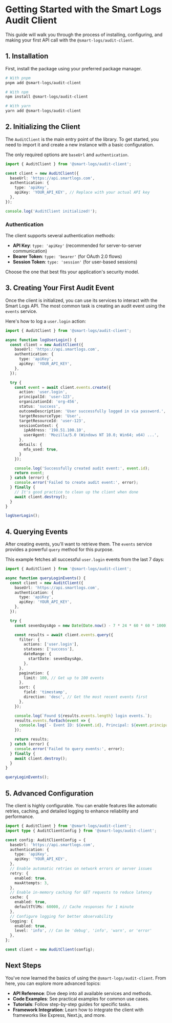 # Getting Started with the Smart Logs Audit Client

This guide will walk you through the process of installing, configuring, and making your first API call with the `@smart-logs/audit-client`.

## 1. Installation

First, install the package using your preferred package manager.

```bash
# With pnpm
pnpm add @smart-logs/audit-client

# With npm
npm install @smart-logs/audit-client

# With yarn
yarn add @smart-logs/audit-client
```

## 2. Initializing the Client

The `AuditClient` is the main entry point of the library. To get started, you need to import it and create a new instance with a basic configuration.

The only required options are `baseUrl` and `authentication`.

```typescript
import { AuditClient } from '@smart-logs/audit-client';

const client = new AuditClient({
  baseUrl: 'https://api.smartlogs.com',
  authentication: {
    type: 'apiKey',
    apiKey: 'YOUR_API_KEY', // Replace with your actual API key
  },
});

console.log('AuditClient initialized!');
```

### Authentication

The client supports several authentication methods:

-   **API Key**: `type: 'apiKey'` (recommended for server-to-server communication)
-   **Bearer Token**: `type: 'bearer'` (for OAuth 2.0 flows)
-   **Session Token**: `type: 'session'` (for user-based sessions)

Choose the one that best fits your application's security model.

## 3. Creating Your First Audit Event

Once the client is initialized, you can use its services to interact with the Smart Logs API. The most common task is creating an audit event using the `events` service.

Here's how to log a `user.login` action:

```typescript
import { AuditClient } from '@smart-logs/audit-client';

async function logUserLogin() {
  const client = new AuditClient({
    baseUrl: 'https://api.smartlogs.com',
    authentication: {
      type: 'apiKey',
      apiKey: 'YOUR_API_KEY',
    },
  });

  try {
    const event = await client.events.create({
      action: 'user.login',
      principalId: 'user-123',
      organizationId: 'org-456',
      status: 'success',
      outcomeDescription: 'User successfully logged in via password.',
      targetResourceType: 'User',
      targetResourceId: 'user-123',
      sessionContext: {
        ipAddress: '198.51.100.10',
        userAgent: 'Mozilla/5.0 (Windows NT 10.0; Win64; x64) ...',
      },
      details: {
        mfa_used: true,
      }
    });

    console.log('Successfully created audit event:', event.id);
    return event;
  } catch (error) {
    console.error('Failed to create audit event:', error);
  } finally {
    // It's good practice to clean up the client when done
    await client.destroy();
  }
}

logUserLogin();
```

## 4. Querying Events

After creating events, you'll want to retrieve them. The `events` service provides a powerful `query` method for this purpose.

This example fetches all successful `user.login` events from the last 7 days:

```typescript
import { AuditClient } from '@smart-logs/audit-client';

async function queryLoginEvents() {
  const client = new AuditClient({
    baseUrl: 'https://api.smartlogs.com',
    authentication: {
      type: 'apiKey',
      apiKey: 'YOUR_API_KEY',
    },
  });

  try {
    const sevenDaysAgo = new Date(Date.now() - 7 * 24 * 60 * 60 * 1000).toISOString();

    const results = await client.events.query({
      filter: {
        actions: ['user.login'],
        statuses: ['success'],
        dateRange: {
          startDate: sevenDaysAgo,
        },
      },
      pagination: {
        limit: 100, // Get up to 100 events
      },
      sort: {
        field: 'timestamp',
        direction: 'desc', // Get the most recent events first
      },
    });

    console.log(`Found ${results.events.length} login events.`);
    results.events.forEach(event => {
      console.log(`- Event ID: ${event.id}, Principal: ${event.principalId}, Timestamp: ${event.timestamp}`);
    });

    return results;
  } catch (error) {
    console.error('Failed to query events:', error);
  } finally {
    await client.destroy();
  }
}

queryLoginEvents();
```

## 5. Advanced Configuration

The client is highly configurable. You can enable features like automatic retries, caching, and detailed logging to enhance reliability and performance.

```typescript
import { AuditClient } from '@smart-logs/audit-client';
import type { AuditClientConfig } from '@smart-logs/audit-client';

const config: AuditClientConfig = {
  baseUrl: 'https://api.smartlogs.com',
  authentication: {
    type: 'apiKey',
    apiKey: 'YOUR_API_KEY',
  },
  // Enable automatic retries on network errors or server issues
  retry: {
    enabled: true,
    maxAttempts: 3,
  },
  // Enable in-memory caching for GET requests to reduce latency
  cache: {
    enabled: true,
    defaultTtlMs: 60000, // Cache responses for 1 minute
  },
  // Configure logging for better observability
  logging: {
    enabled: true,
    level: 'info', // Can be 'debug', 'info', 'warn', or 'error'
  },
};

const client = new AuditClient(config);
```

## Next Steps

You've now learned the basics of using the `@smart-logs/audit-client`. From here, you can explore more advanced topics:

-   **API Reference**: Dive deep into all available services and methods.
-   **Code Examples**: See practical examples for common use cases.
-   **Tutorials**: Follow step-by-step guides for specific tasks.
-   **Framework Integration**: Learn how to integrate the client with frameworks like Express, Next.js, and more.